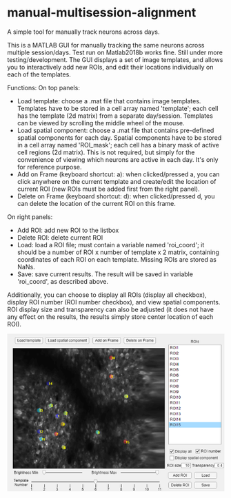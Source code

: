 # manual-multisession-alignment
A simple tool for manually track neurons across days.

This is a MATLAB GUI for manually tracking the same neurons across multiple session/days. Test run on Matlab2018b works fine. Still under more testing/development. The GUI displays a set of image templates, and allows you to interactively add new ROIs, and edit their locations individually on each of the templates.

Functions:
On top panels:
- Load template: choose a .mat file that contains image templates. Templates have to be stored in a cell array named 'template'; each cell has the template (2d matrix) from a separate day/session.
  Templates can be viewed by scrolling the middle wheel of the mouse.
- Load spatial component: choose a .mat file that contains pre-defined spatial components for each day. Spatial components have to be stored in a cell array named 'ROI_mask'; each cell has a binary mask of active cell regions (2d matrix). This is not required, but simply for the convenience of viewing which neurons are active in each day. It's only for reference purpose.
- Add on Frame (keyboard shortcut: a): when clicked/pressed a, you can click anywhere on the current template and create/edit the location of current ROI (new ROIs must be added first from the right panel).
- Delete on Frame (keyboard shortcut: d): when clicked/pressed d, you can delete the location of the current ROI on this frame.

On right panels:
- Add ROI: add new ROI to the listbox
- Delete ROI: delete current ROI
- Load: load a ROI file; must contain a variable named 'roi_coord'; it should be a number of ROI x number of template x 2 matrix, containing coordinates of each ROI on each template. Missing ROIs are stored as NaNs.
- Save: save current results. The result will be saved in variable 'roi_coord', as described above.

Additionally, you can choose to display all ROIs (display all checkbox), display ROI number (ROI number checkbox), and view spatial components. ROI display size and transparency can also be adjusted (it does not have any effect on the results, the results simply store center location of each ROI).


![plot](./interface_screenshot.PNG)
